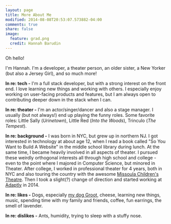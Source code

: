 ```yaml
---
layout: page
title: More About Me
modified: 2014-08-08T20:53:07.573882-04:00
comments: true
share: false
image:
  feature: grad.png
  credit: Hannah Barudin
---
```


Oh hello!

I'm Hannah. I'm a developer, a theater person, an older sister, a New Yorker (but also a Jersey Girl), and so much more!

**In re: tech -** I'm a full stack developer, but with a strong interest on the front end. I love learning new things and working with others. I especially enjoy working on user-facing products and features, but I am always open to contributing deeper down in the stack when I can.

**In re: theater -** I'm an actor/singer/dancer and also a stage manager. I usually (but not always!) end up playing the funny roles. Some favorite roles: Little Sally (*Urinetown*), Little Red (*Into the Woods*), Trinculo (*The Tempest*).

**In re: background -** I was born in NYC, but grew up in northern NJ. I got interested in technology at about age 12, when I read a book called "So You Want to Build A Website" in the middle school library during lunch. At the same time, I became heavily involved in all aspects of theater. I pursued these weirdly orthogonal interests all through high school and college - even to the point where I majored in Computer Science, but minored in Theater. After college, I worked in professional theater for 4 years, both in NYC and also touring the country with the awesome [Missoula Children's Theatre](http://mctinc.org/). Then I took a slight(?) change of direction and started working at [Adaptly](http://adaptly.com/) in 2014.

**In re: likes -** Dogs, especially [my dog Groot](https://www.instagram.com/grootdog/), cheese, learning new things, music, spending time with my family and friends, coffee, fun earrings, the smell of lavender.

**In re: dislikes -** Ants, humidity, trying to sleep with a stuffy nose.